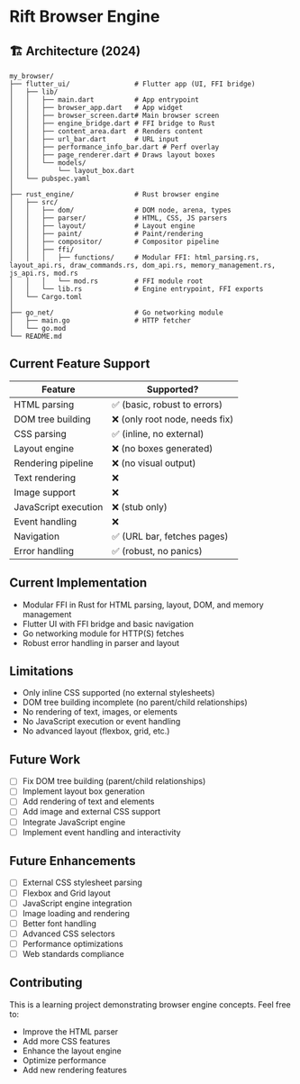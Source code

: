 # Rift Browser Engine

## 🏗️ Architecture (2024)

```
my_browser/
├── flutter_ui/                # Flutter app (UI, FFI bridge)
│   ├── lib/
│   │   ├── main.dart          # App entrypoint
│   │   ├── browser_app.dart   # App widget
│   │   ├── browser_screen.dart# Main browser screen
│   │   ├── engine_bridge.dart # FFI bridge to Rust
│   │   ├── content_area.dart  # Renders content
│   │   ├── url_bar.dart       # URL input
│   │   ├── performance_info_bar.dart # Perf overlay
│   │   ├── page_renderer.dart # Draws layout boxes
│   │   └── models/
│   │       └── layout_box.dart
│   └── pubspec.yaml
│
├── rust_engine/               # Rust browser engine
│   ├── src/
│   │   ├── dom/               # DOM node, arena, types
│   │   ├── parser/            # HTML, CSS, JS parsers
│   │   ├── layout/            # Layout engine
│   │   ├── paint/             # Paint/rendering
│   │   ├── compositor/        # Compositor pipeline
│   │   ├── ffi/
│   │   │   ├── functions/     # Modular FFI: html_parsing.rs, layout_api.rs, draw_commands.rs, dom_api.rs, memory_management.rs, js_api.rs, mod.rs
│   │   │   └── mod.rs         # FFI module root
│   │   └── lib.rs             # Engine entrypoint, FFI exports
│   └── Cargo.toml
│
├── go_net/                    # Go networking module
│   ├── main.go                # HTTP fetcher
│   └── go.mod
└── README.md
```

## Current Feature Support

| Feature                | Supported? |
|------------------------|------------|
| HTML parsing           | ✅ (basic, robust to errors)
| DOM tree building      | ❌ (only root node, needs fix)
| CSS parsing            | ✅ (inline, no external)
| Layout engine          | ❌ (no boxes generated)
| Rendering pipeline     | ❌ (no visual output)
| Text rendering         | ❌
| Image support          | ❌
| JavaScript execution   | ❌ (stub only)
| Event handling         | ❌
| Navigation             | ✅ (URL bar, fetches pages)
| Error handling         | ✅ (robust, no panics)

## Current Implementation
- Modular FFI in Rust for HTML parsing, layout, DOM, and memory management
- Flutter UI with FFI bridge and basic navigation
- Go networking module for HTTP(S) fetches
- Robust error handling in parser and layout

## Limitations
- Only inline CSS supported (no external stylesheets)
- DOM tree building incomplete (no parent/child relationships)
- No rendering of text, images, or elements
- No JavaScript execution or event handling
- No advanced layout (flexbox, grid, etc.)

## Future Work
- [ ] Fix DOM tree building (parent/child relationships)
- [ ] Implement layout box generation
- [ ] Add rendering of text and elements
- [ ] Add image and external CSS support
- [ ] Integrate JavaScript engine
- [ ] Implement event handling and interactivity

## Future Enhancements

- [ ] External CSS stylesheet parsing
- [ ] Flexbox and Grid layout
- [ ] JavaScript engine integration
- [ ] Image loading and rendering
- [ ] Better font handling
- [ ] Advanced CSS selectors
- [ ] Performance optimizations
- [ ] Web standards compliance

## Contributing

This is a learning project demonstrating browser engine concepts. Feel free to:
- Improve the HTML parser
- Add more CSS features
- Enhance the layout engine
- Optimize performance
- Add new rendering features
